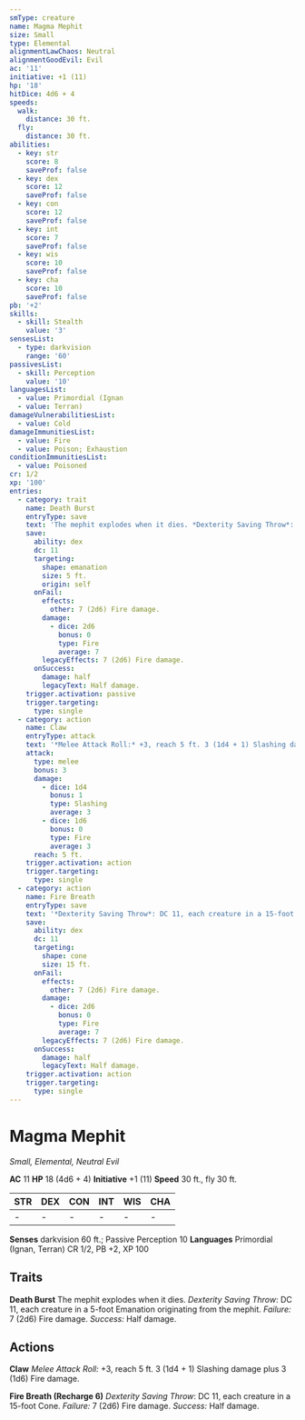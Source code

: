 ```yaml
---
smType: creature
name: Magma Mephit
size: Small
type: Elemental
alignmentLawChaos: Neutral
alignmentGoodEvil: Evil
ac: '11'
initiative: +1 (11)
hp: '18'
hitDice: 4d6 + 4
speeds:
  walk:
    distance: 30 ft.
  fly:
    distance: 30 ft.
abilities:
  - key: str
    score: 8
    saveProf: false
  - key: dex
    score: 12
    saveProf: false
  - key: con
    score: 12
    saveProf: false
  - key: int
    score: 7
    saveProf: false
  - key: wis
    score: 10
    saveProf: false
  - key: cha
    score: 10
    saveProf: false
pb: '+2'
skills:
  - skill: Stealth
    value: '3'
sensesList:
  - type: darkvision
    range: '60'
passivesList:
  - skill: Perception
    value: '10'
languagesList:
  - value: Primordial (Ignan
  - value: Terran)
damageVulnerabilitiesList:
  - value: Cold
damageImmunitiesList:
  - value: Fire
  - value: Poison; Exhaustion
conditionImmunitiesList:
  - value: Poisoned
cr: 1/2
xp: '100'
entries:
  - category: trait
    name: Death Burst
    entryType: save
    text: 'The mephit explodes when it dies. *Dexterity Saving Throw*: DC 11, each creature in a 5-foot Emanation originating from the mephit. *Failure:*  7 (2d6) Fire damage. *Success:*  Half damage.'
    save:
      ability: dex
      dc: 11
      targeting:
        shape: emanation
        size: 5 ft.
        origin: self
      onFail:
        effects:
          other: 7 (2d6) Fire damage.
        damage:
          - dice: 2d6
            bonus: 0
            type: Fire
            average: 7
        legacyEffects: 7 (2d6) Fire damage.
      onSuccess:
        damage: half
        legacyText: Half damage.
    trigger.activation: passive
    trigger.targeting:
      type: single
  - category: action
    name: Claw
    entryType: attack
    text: '*Melee Attack Roll:* +3, reach 5 ft. 3 (1d4 + 1) Slashing damage plus 3 (1d6) Fire damage.'
    attack:
      type: melee
      bonus: 3
      damage:
        - dice: 1d4
          bonus: 1
          type: Slashing
          average: 3
        - dice: 1d6
          bonus: 0
          type: Fire
          average: 3
      reach: 5 ft.
    trigger.activation: action
    trigger.targeting:
      type: single
  - category: action
    name: Fire Breath
    entryType: save
    text: '*Dexterity Saving Throw*: DC 11, each creature in a 15-foot Cone. *Failure:*  7 (2d6) Fire damage. *Success:*  Half damage.'
    save:
      ability: dex
      dc: 11
      targeting:
        shape: cone
        size: 15 ft.
      onFail:
        effects:
          other: 7 (2d6) Fire damage.
        damage:
          - dice: 2d6
            bonus: 0
            type: Fire
            average: 7
        legacyEffects: 7 (2d6) Fire damage.
      onSuccess:
        damage: half
        legacyText: Half damage.
    trigger.activation: action
    trigger.targeting:
      type: single
---
```


# Magma Mephit
*Small, Elemental, Neutral Evil*

**AC** 11
**HP** 18 (4d6 + 4)
**Initiative** +1 (11)
**Speed** 30 ft., fly 30 ft.

| STR | DEX | CON | INT | WIS | CHA |
| --- | --- | --- | --- | --- | --- |
| - | - | - | - | - | - |

**Senses** darkvision 60 ft.; Passive Perception 10
**Languages** Primordial (Ignan, Terran)
CR 1/2, PB +2, XP 100

## Traits

**Death Burst**
The mephit explodes when it dies. *Dexterity Saving Throw*: DC 11, each creature in a 5-foot Emanation originating from the mephit. *Failure:*  7 (2d6) Fire damage. *Success:*  Half damage.

## Actions

**Claw**
*Melee Attack Roll:* +3, reach 5 ft. 3 (1d4 + 1) Slashing damage plus 3 (1d6) Fire damage.

**Fire Breath (Recharge 6)**
*Dexterity Saving Throw*: DC 11, each creature in a 15-foot Cone. *Failure:*  7 (2d6) Fire damage. *Success:*  Half damage.
